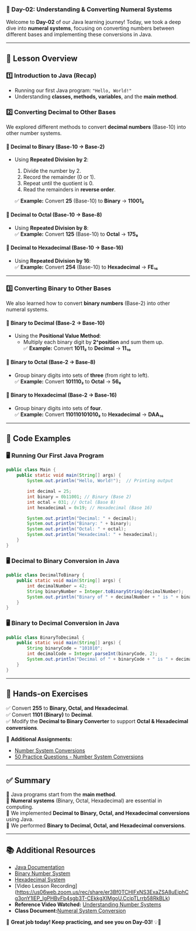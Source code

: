 ### **📘 Day-02: Understanding & Converting Numeral Systems**  
Welcome to **Day-02** of our Java learning journey! Today, we took a deep dive into **numeral systems**, focusing on converting numbers between different bases and implementing these conversions in Java.

---

## **📌 Lesson Overview**  
### **1️⃣ Introduction to Java (Recap)**  
- Running our first Java program: `"Hello, World!"`  
- Understanding **classes, methods, variables**, and the **main method**.  

### **2️⃣ Converting Decimal to Other Bases**  
We explored different methods to convert **decimal numbers** (Base-10) into other number systems.  

#### **🔹 Decimal to Binary (Base-10 → Base-2)**  
- Using **Repeated Division by 2**:  
  1. Divide the number by 2.  
  2. Record the remainder (0 or 1).  
  3. Repeat until the quotient is 0.  
  4. Read the remainders in **reverse order**.  

  ✅ **Example:** Convert **25** (Base-10) to **Binary** → **11001₂**  

#### **🔹 Decimal to Octal (Base-10 → Base-8)**  
- Using **Repeated Division by 8**:  
  ✅ **Example:** Convert **125** (Base-10) to **Octal** → **175₈**  

#### **🔹 Decimal to Hexadecimal (Base-10 → Base-16)**  
- Using **Repeated Division by 16**:  
  ✅ **Example:** Convert **254** (Base-10) to **Hexadecimal** → **FE₁₆**  

---

### **3️⃣ Converting Binary to Other Bases**  
We also learned how to convert **binary numbers** (Base-2) into other numeral systems.  

#### **🔹 Binary to Decimal (Base-2 → Base-10)**  
- Using the **Positional Value Method**:  
  - Multiply each binary digit by **2^position** and sum them up.  
  ✅ **Example:** Convert **1011₂** to **Decimal** → **11₁₀**  

#### **🔹 Binary to Octal (Base-2 → Base-8)**  
- Group binary digits into sets of **three** (from right to left).  
  ✅ **Example:** Convert **101110₂** to **Octal** → **56₈**  

#### **🔹 Binary to Hexadecimal (Base-2 → Base-16)**  
- Group binary digits into sets of **four**.  
  ✅ **Example:** Convert **110110101010₂** to **Hexadecimal** → **DAA₁₆**  

---

## **📜 Code Examples**  
### **🖥️ Running Our First Java Program**  
```java
public class Main {  
    public static void main(String[] args) {  
        System.out.println("Hello, World!");  // Printing output  

        int decimal = 25;  
        int binary = 0b11001; // Binary (Base 2)  
        int octal = 031; // Octal (Base 8)  
        int hexadecimal = 0x19; // Hexadecimal (Base 16)  

        System.out.println("Decimal: " + decimal);  
        System.out.println("Binary: " + binary);  
        System.out.println("Octal: " + octal);  
        System.out.println("Hexadecimal: " + hexadecimal);  
    }  
}
```

### **🖥️ Decimal to Binary Conversion in Java**  
```java
public class DecimalToBinary {  
    public static void main(String[] args) {  
        int decimalNumber = 42;  
        String binaryNumber = Integer.toBinaryString(decimalNumber);  
        System.out.println("Binary of " + decimalNumber + " is " + binaryNumber);  
    }  
}
```

### **🖥️ Binary to Decimal Conversion in Java**  
```java
public class BinaryToDecimal {  
    public static void main(String[] args) {  
        String binaryCode = "101010";  
        int decimalCode = Integer.parseInt(binaryCode, 2);  
        System.out.println("Decimal of " + binaryCode + " is " + decimalCode);  
    }  
}
```

---

## **🎯 Hands-on Exercises**  
✅ Convert **255** to **Binary, Octal, and Hexadecimal**.  
✅ Convert **1101 (Binary)** to **Decimal**.  
✅ Modify the **Decimal to Binary Converter** to support **Octal & Hexadecimal conversions**.  

📌 **Additional Assignments:**  
- [Number System Conversions](https://classroom.github.com/a/SfYN17PV)  
- [50 Practice Questions - Number System Conversions](https://classroom.github.com/a/4Z7uitFx)  

---

## **✅ Summary**  
🔹 Java programs start from the **main method**.  
🔹 **Numeral systems** (Binary, Octal, Hexadecimal) are essential in computing.  
🔹 We implemented **Decimal to Binary, Octal, and Hexadecimal conversions** using Java.  
🔹 We performed **Binary to Decimal, Octal, and Hexadecimal conversions**.  

---

## **📚 Additional Resources**  
- [Java Documentation](https://docs.oracle.com/en/java/)  
- [Binary Number System](https://en.wikipedia.org/wiki/Binary_number)  
- [Hexadecimal System](https://en.wikipedia.org/wiki/Hexadecimal)  
- [Video Lesson Recording] (https://us06web.zoom.us/rec/share/er3Bf0TCHIFxNS3ExaZSA8uEiphCg3onY1lEP_IgPHBvFb4sgb3T-CEkkgXIMgoU.CcipTLrrb58RkBLk)
- **Reference Video Watched:** [Understanding Number Systems](https://www.youtube.com/watch?v=FFDMzbrEXaE)
- **Class Document:**[Numeral System Conversion](https://docs.zoom.us/doc/ExIH5yCZSGKzReOenMwE-g)

🚀 **Great job today! Keep practicing, and see you on Day-03!** 💡🎉  

